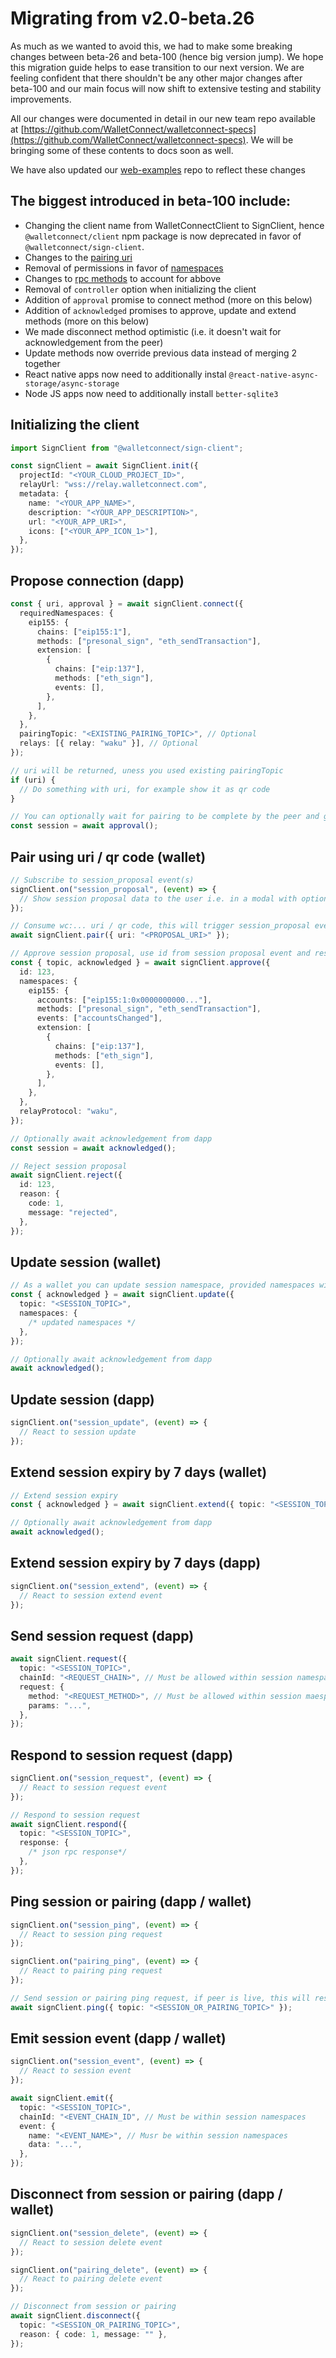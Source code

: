 # Migrating from v2.0-beta.26

As much as we wanted to avoid this, we had to make some breaking changes between beta-26 and beta-100 (hence big version jump). We hope this migration guide helps to ease transition to our next version. We are feeling confident that there shouldn't be any other major changes after beta-100 and our main focus will now shift to extensive testing and stability improvements.

All our changes were documented in detail in our new team repo available at [https://github.com/WalletConnect/walletconnect-specs](https://github.com/WalletConnect/walletconnect-specs). We will be bringing some of these contents to docs soon as well.

We have also updated our [web-examples](https://github.com/WalletConnect/web-examples) repo to reflect these changes

## The biggest introduced in beta-100 include:

- Changing the client name from WalletConnectClient to SignClient, hence `@walletconnect/client` npm package is now deprecated in favor of `@walletconnect/sign-client`.
- Changes to the [pairing uri](https://github.com/WalletConnect/walletconnect-specs/blob/main/sign/pairing-uri.md)
- Removal of permissions in favor of [namespaces](https://github.com/WalletConnect/walletconnect-specs/blob/main/sign/session-proposal.md#session-proposal)
- Changes to [rpc methods](https://github.com/WalletConnect/walletconnect-specs/blob/main/sign/rpc-methods.md) to account for abbove
- Removal of `controller` option when initializing the client
- Addition of `approval` promise to connect method (more on this below)
- Addition of `acknowledged` promises to approve, update and extend methods (more on this below)
- We made disconnect method optimistic (i.e. it doesn't wait for acknowledgement from the peer)
- Update methods now override previous data instead of merging 2 together
- React native apps now need to additionally instal `@react-native-async-storage/async-storage`
- Node JS apps now need to additionally install `better-sqlite3`

## Initializing the client

```ts
import SignClient from "@walletconnect/sign-client";

const signClient = await SignClient.init({
  projectId: "<YOUR_CLOUD_PROJECT_ID>",
  relayUrl: "wss://relay.walletconnect.com",
  metadata: {
    name: "<YOUR_APP_NAME>",
    description: "<YOUR_APP_DESCRIPTION>",
    url: "<YOUR_APP_URI>",
    icons: ["<YOUR_APP_ICON_1>"],
  },
});
```

## Propose connection (dapp)

```ts
const { uri, approval } = await signClient.connect({
  requiredNamespaces: {
    eip155: {
      chains: ["eip155:1"],
      methods: ["presonal_sign", "eth_sendTransaction"],
      extension: [
        {
          chains: ["eip:137"],
          methods: ["eth_sign"],
          events: [],
        },
      ],
    },
  },
  pairingTopic: "<EXISTING_PAIRING_TOPIC>", // Optional
  relays: [{ relay: "waku" }], // Optional
});

// uri will be returned, uness you used existing pairingTopic
if (uri) {
  // Do something with uri, for example show it as qr code
}

// You can optionally wait for pairing to be complete by the peer and get session
const session = await approval();
```

## Pair using uri / qr code (wallet)

```ts
// Subscribe to session_proposal event(s)
signClient.on("session_proposal", (event) => {
  // Show session proposal data to the user i.e. in a modal with options to approve / reject it
});

// Consume wc:... uri / qr code, this will trigger session_proposal event we set up above
await signClient.pair({ uri: "<PROPOSAL_URI>" });

// Approve session proposal, use id from session proposal event and respond with namespace(s) that satisfy dapps request and contain approved accounts
const { topic, acknowledged } = await signClient.approve({
  id: 123,
  namespaces: {
    eip155: {
      accounts: ["eip155:1:0x0000000000..."],
      methods: ["presonal_sign", "eth_sendTransaction"],
      events: ["accountsChanged"],
      extension: [
        {
          chains: ["eip:137"],
          methods: ["eth_sign"],
          events: [],
        },
      ],
    },
  },
  relayProtocol: "waku",
});

// Optionally await acknowledgement from dapp
const session = await acknowledged();

// Reject session proposal
await signClient.reject({
  id: 123,
  reason: {
    code: 1,
    message: "rejected",
  },
});
```

## Update session (wallet)

```ts
// As a wallet you can update session namespace, provided namespaces will override existing ones
const { acknowledged } = await signClient.update({
  topic: "<SESSION_TOPIC>",
  namespaces: {
    /* updated namespaces */
  },
});

// Optionally await acknowledgement from dapp
await acknowledged();
```

## Update session (dapp)

```ts
signClient.on("session_update", (event) => {
  // React to session update
});
```

## Extend session expiry by 7 days (wallet)

```ts
// Extend session expiry
const { acknowledged } = await signClient.extend({ topic: "<SESSION_TOPIC>" });

// Optionally await acknowledgement from dapp
await acknowledged();
```

## Extend session expiry by 7 days (dapp)

```ts
signClient.on("session_extend", (event) => {
  // React to session extend event
});
```

## Send session request (dapp)

```ts
await signClient.request({
  topic: "<SESSION_TOPIC>",
  chainId: "<REQUEST_CHAIN>", // Must be allowed within session namespaces
  request: {
    method: "<REQUEST_METHOD>", // Must be allowed within session maespaces
    params: "...",
  },
});
```

## Respond to session request (dapp)

```ts
signClient.on("session_request", (event) => {
  // React to session request event
});

// Respond to session request
await signClient.respond({
  topic: "<SESSION_TOPIC>",
  response: {
    /* json rpc response*/
  },
});
```

## Ping session or pairing (dapp / wallet)

```ts
signClient.on("session_ping", (event) => {
  // React to session ping request
});

signClient.on("pairing_ping", (event) => {
  // React to pairing ping request
});

// Send session or pairing ping request, if peer is live, this will resolve
await signClient.ping({ topic: "<SESSION_OR_PAIRING_TOPIC>" });
```

## Emit session event (dapp / wallet)

```ts
signClient.on("session_event", (event) => {
  // React to session event
});

await signClient.emit({
  topic: "<SESSION_TOPIC>",
  chainId: "<EVENT_CHAIN_ID", // Must be within session namespaces
  event: {
    name: "<EVENT_NAME>", // Musr be within session namespaces
    data: "...",
  },
});
```

## Disconnect from session or pairing (dapp / wallet)

```ts
signClient.on("session_delete", (event) => {
  // React to session delete event
});

signClient.on("pairing_delete", (event) => {
  // React to pairing delete event
});

// Disconnect from session or pairing
await signClient.disconnect({
  topic: "<SESSION_OR_PAIRING_TOPIC>",
  reason: { code: 1, message: "" },
});
```
